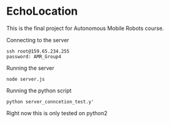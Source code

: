 # EchoLocation
This is the final project for Autonomous Mobile Robots course.

Connecting to the server

```
ssh root@159.65.234.255
password: AMR_Group4
```

Running the server
```
node server.js
```

Running the python script
```
python server_conncetion_test.y'
```

Right now this is only tested on python2